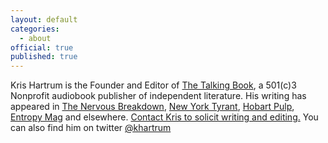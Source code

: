```yaml
---
layout: default
categories:
  - about
official: true
published: true
---
```

Kris Hartrum is the Founder and Editor of [The Talking Book](https://thetalkingbook.org/), a 501(c)3 Nonprofit audiobook publisher of independent literature. His writing has appeared in [The Nervous Breakdown](http://thenervousbreakdown.com/khartrum/2019/07/mysterious-morning/), [New York Tyrant](http://magazine.nytyrant.com/magic-soft-kris-hartrum/), [Hobart Pulp](http://www.hobartpulp.com/web_features/tampopo), [Entropy Mag](https://entropymag.org/the-aged-have-death-and-the-young-have-love-kawabatas-house-of-sleeping-beauties/) and elsewhere. [Contact Kris to solicit writing and editing.](http://krishartrum.com/contact/) You can also find him on twitter [@khartrum](https://twitter.com/KHartrum)


